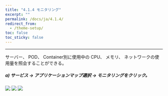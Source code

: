 ```yaml
---
title: "4.1.4 モニタリング"
excerpt: ""
permalink: /docs/ja/4.1.4/
redirect_from:
  - /theme-setup/
toc: false
toc_sticky: false
---
```



---

サーバー、 POD、 Container別に使用中の CPU、 メモリ、 ネットワークの使用量を照会することができる。

##### a\) サービス → アプリケーションマップ選択 → モニタリングをクリック。
![](/assets/JP/2.5/3.1.4_1.png)
![](/assets/JP/2.5.3/3.1.4_2.png)
![](/assets/JP/2.5.3/3.1.4_3.png)


